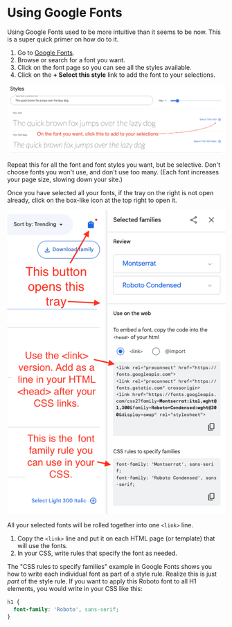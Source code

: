 # Using Google Fonts

Using Google Fonts used to be more intuitive than it seems to be now. This is a super quick primer on how do to it.

1. Go to [Google Fonts](https://fonts.google.com/).
1. Browse or search for a font you want.
1. Click on the font page so you can see all the styles available.
1. Click on the **+ Select this style** link to add the font to your selections.

![fonts-select](../images/fonts-select.png)

Repeat this for all the font and font styles you want, but be selective. Don't choose fonts you won't use, and don't use too many. (Each font increases your page size, slowing down your site.)

Once you have selected all your fonts, if the tray on the right is not open already, click on the box-like icon at the top right to open it.

![fonts-tray](../images/fonts-tray.png)

All your selected fonts will be rolled together into one `<link>` line.

1. Copy the `<link>` line and put it on each HTML page (or template) that will use the fonts.
1. In your CSS, write rules that specify the font as needed.

The "CSS rules to specify families" example in Google Fonts shows you how to write each individual font as part of a style rule. Realize this is just _part_ of the style rule. If you want to apply this Roboto font to all H1 elements, you would write in your CSS like this:

```css
h1 {
  font-family: 'Roboto', sans-serif;
}
```

